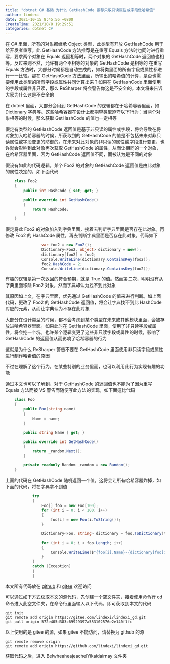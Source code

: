 ```yaml
---
title: "dotnet C# 基础 为什么 GetHashCode 推荐只取只读属性或字段做哈希值"
author: lindexi
date: 2021-10-15 8:45:56 +0800
CreateTime: 2021/10/8 19:29:51
categories: dotnet C#
---
```


在 C# 里面，所有的对象都继承 Object 类型，此类型有开放 GetHashCode 用于给开发者重写。此 GetHashCode 方法推荐是在重写 Equals 方法时也同时进行重写，要求两个对象在 Equals 返回相等时，两个对象的 GetHashCode 返回值也相等。反过来则不然，允许有两个不相等的对象的 GetHashCode 是相等的
在重写 Equals 方法时，大部分时候都是自动生成的，如将类里面的所有字段或属性都进行一一比较。那在 GetHashCode 方法里面，所输出的哈希值的计算，是否也需要使用此类型的所有字段或属性共同计算出来？如果在 GetHashCode 里面使用的字段或属性非只读，那么 ReSharper 将会警告你这是不安全的。本文将来告诉大家为什么这是不安全的

<!--more-->


<!-- CreateTime:2021/10/8 19:29:51 -->

在 dotnet 里面，大部分会用到 GetHashCode 的逻辑都在于哈希容器里面，如 Dictionary 字典等。这些哈希容器在设计上都期望类型遵守以下行为：当两个对象相等的时候，那么获取 GetHashCode 的值也一定相等

假定有类型的 GetHashCode 返回值是基于非只读的属性或字段，将会导致在将对象加入哈希容器的时候，所获取到的 GetHashCode 的值是不包括未来对非只读属性或字段变更的防御的。在未来对此对象的非只读的属性或字段进行变更，也许就会影响到此对象再次获取 GetHashCode 的属性，从而让相同的一个对象，在哈希容器里面，因为 GetHashCode 返回值不同，而被认为是不同的对象

假设有如此的代码逻辑，某个 Foo2 的对象的 GetHashCode 返回值是由此对象的属性决定的，如下面代码

```csharp
    class Foo2
    {
        public int HashCode { set; get; }

        public override int GetHashCode()
        {
            return HashCode;
        }
    }
```

假定将此 Foo2 的对象加入到字典里面，接着去判断字典里面是否存在此对象。再修改 Foo2 的 HashCode 属性，再去判断字典里面是否存在此对象，代码如下

```csharp
                var foo2 = new Foo2();
                Dictionary<Foo2, object> dictionary = new();
                dictionary[foo2] = foo2;
                Console.WriteLine(dictionary.ContainsKey(foo2));
                foo2.HashCode = 2;
                Console.WriteLine(dictionary.ContainsKey(foo2));
```

有趣的逻辑是第一次返回的符合预期，就是 True 的值。然而第二次，明明没有从字典里面移除 Foo2 对象，然而字典却认为找不到此对象

其原因如上文，在字典里面，优先通过 GetHashCode 的值来进行判断。如上面代码，更改了 Foo2 的 GetHashCode 返回值，将会让字典找不到此 HashCode 对应的元素，从而让字典认为不存在此对象

大部分在设计类型的时候，都不会考虑到某个类型在未来或其他模块里面，会被存放进哈希容器里面。如果此时在 GetHashCode 里面，使用了非只读字段或属性，将会挖一个坑。也许某个逻辑变更了这些非只读字段或属性的时候，影响了 GetHashCode 的返回值从而影响了哈希容器的行为

这就是为什么 ReSharper 警告不要在 GetHashCode 里面使用非只读字段或属性进行制作哈希值的原因

不过在理解了这个行为，在某些特别的业务里面，也可以利用此行为实现有趣的功能

通过本文也可以了解到，对于 GetHashCode 的返回值也不能为了因为重写 Equals 方法而被 VS 警告而随便写此方法的实现，如下面逗比代码

```csharp
    class Foo
    {
        public Foo(string name)
        {
            Name = name;
        }

        public string Name { get; }

        public override int GetHashCode()
        {
            return _random.Next();
        }

        private readonly Random _random = new Random();
    }
```

上面的代码在 GetHashCode 随机返回一个值，这将会让所有哈希容器炸掉，如下面的代码，将在字典拿不到值

```csharp
            try
            {
                Foo[] foo = new Foo[100];
                for (int i = 0; i < 100; i++)
                {
                    foo[i] = new Foo(i.ToString());
                }

                Dictionary<Foo, string> dictionary = foo.ToDictionary(t => t, t => t.Name);

                for (int i = 0; i < foo.Length; i++)
                {
                    Console.WriteLine($"{foo[i].Name}-{dictionary[foo[i]]}"); // KeyNotFoundException
                }
            }
            catch (Exception)
            {
            }
```

本文所有代码放在 [github](https://github.com/lindexi/lindexi_gd/tree/572e405d383c69929397a583102576e2e140f1fc/BelwheaheajeachelYikaidairnay) 和 [gitee](https://gitee.com/lindexi/lindexi_gd/tree/572e405d383c69929397a583102576e2e140f1fc/BelwheaheajeachelYikaidairnay) 欢迎访问

可以通过如下方式获取本文的源代码，先创建一个空文件夹，接着使用命令行 cd 命令进入此空文件夹，在命令行里面输入以下代码，即可获取到本文的代码

```
git init
git remote add origin https://gitee.com/lindexi/lindexi_gd.git
git pull origin 572e405d383c69929397a583102576e2e140f1fc
```

以上使用的是 gitee 的源，如果 gitee 不能访问，请替换为 github 的源

```
git remote remove origin
git remote add origin https://github.com/lindexi/lindexi_gd.git
```

获取代码之后，进入 BelwheaheajeachelYikaidairnay 文件夹


